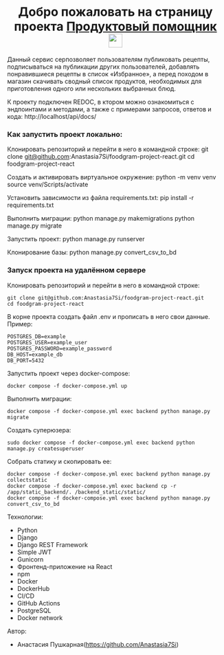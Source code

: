 <h1 align="center">Добро пожаловать на страницу проекта <a href="" target="_blank">Продуктовый помощник</a> 
<img src="https://github.com/blackcater/blackcater/raw/main/images/Hi.gif" height="32"/></h1>

Данный сервис серпозволяет пользователям публиковать рецепты, подписываться на публикации других пользователей, добавлять понравившиеся рецепты в список «Избранное», а перед походом в магазин скачивать сводный список продуктов, необходимых для приготовления одного или нескольких выбранных блюд.

К проекту подключен REDOC, в ктором можно ознакомиться с  эндпоинтами и методами, а также с примерами запросов, ответов и кода: http://localhost/api/docs/

### Как запустить проект локально:

Клонировать репозиторий и перейти в него в командной строке:
git clone git@github.com:Anastasia7Si/foodgram-project-react.git
cd foodgram-project-react 

Cоздать и активировать виртуальное окружение:
python -m venv venv
source venv/Scripts/activate

Установить зависимости из файла requirements.txt:
pip install -r requirements.txt

Выполнить миграции:
python manage.py makemigrations
python manage.py migrate

Запустить проект:
python manage.py runserver

Клонирование базы:
python manage.py convert_csv_to_bd

### Запуск проекта на удалённом сервере
Клонировать репозиторий и перейти в него в командной строке:
```
git clone git@github.com:Anastasia7Si/foodgram-project-react.git
cd foodgram-project-react 
```
В корне проекта создать файл .env и прописать в него свои данные.
Пример:
```
POSTGRES_DB=example
POSTGRES_USER=example_user
POSTGRES_PASSWORD=example_password
DB_HOST=example_db
DB_PORT=5432
```
Запустить проект через docker-compose:
```
docker compose -f docker-compose.yml up
```
Выполнить миграции:
```
docker compose -f docker-compose.yml exec backend python manage.py migrate
```
Создать суперюзера:
```
sudo docker compose -f docker-compose.yml exec backend python manage.py createsuperuser
```
Собрать статику и скопировать ее:
```
docker compose -f docker-compose.yml exec backend python manage.py collectstatic
docker compose -f docker-compose.yml exec backend cp -r /app/static_backend/. /backend_static/static/
docker compose -f docker-compose.yml exec backend python manage.py convert_csv_to_bd
```
Технологии:
- Python
- Django
- Django REST Framework
- Simple JWT
- Gunicorn 
- Фронтенд-приложение на React 
- npm
- Docker
- DockerHub
- CI/CD
- GitHub Actions
- PostgreSQL
- Docker network


Автор:

- Анастасия Пушкарная(https://github.com/Anastasia7Si)
